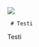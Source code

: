 <a href='http://dmz-dl118-hki:8080/job/Kamux_build_and_robot/'><img src='http://dmz-dl118-hki:8080/job/Kamux_build_and_robot/badge/icon'></a>

     # Testi
Testi

 